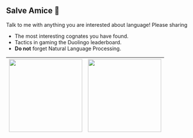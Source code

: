 ## Salve Amice 👋

Talk to me with anything you are interested about language! Please sharing
- The most interesting cognates you have found.
- Tactics in gaming the Duolingo leaderboard.
- **Do not** forget Natural Language Processing.

| <img align="center" src="https://github-readme-stats.vercel.app/api?username=Nativeatom&layout=compact&count_private=true&show_icons=true&hide_border=true&theme=tokyonight" height="200"> | <img align="center" src="https://github-readme-stats.vercel.app/api/top-langs/?username=Nativeatom&layout=compact&theme=tokyonight&hide_border=true&hide=Jupyter%20Notebook" height="200"> |
|---------|-------|
